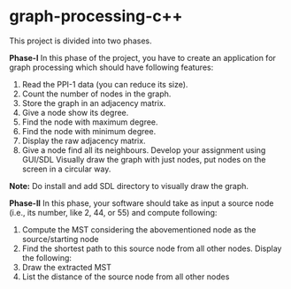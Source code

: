 # graph-processing-c++

This project is divided into two phases.

**Phase-I**
In this phase of the project, you have to create an application for graph processing which 
should have following features:
1. Read the PPI-1 data (you can reduce its size).
2. Count the number of nodes in the graph.
3. Store the graph in an adjacency matrix. 
4. Give a node show its degree.
5. Find the node with maximum degree.
6. Find the node with minimum degree.
7. Display the raw adjacency matrix.
8. Give a node find all its neighbours.
Develop your assignment using GUI/SDL 
Visually draw the graph with just nodes, put nodes on the screen in a circular way.

**Note:** Do install and add SDL directory to visually draw the graph.

**Phase-II**
In this phase, your software should take as input a source node (i.e., its number, like 2, 44, 
or 55) and compute following:
1. Compute the MST considering the abovementioned node as the source/starting 
node
2. Find the shortest path to this source node from all other nodes.
Display the following:
3. Draw the extracted MST
4. List the distance of the source node from all other nodes


